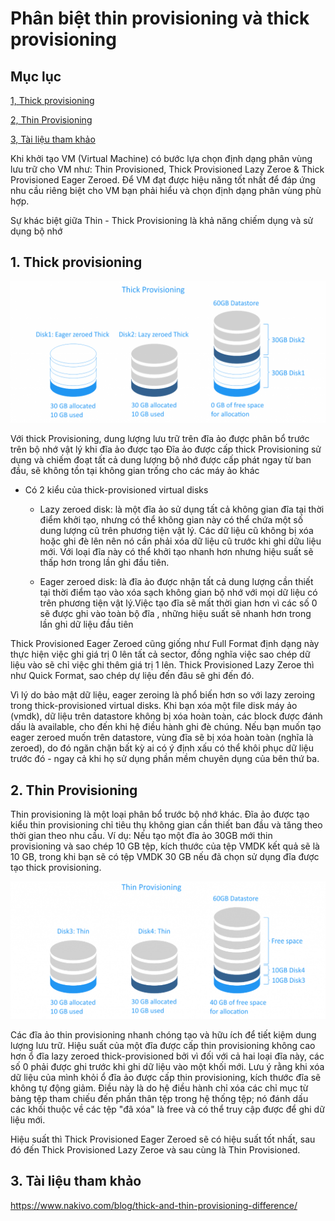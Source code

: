# Phân biệt thin provisioning và thick provisioning

## Mục lục

[1, Thick provisioning](https://github.com/thang290298/work-Document/blob/master/KVM/Dosc/thick-tin-provisioning-KVM.md#1-thick-provisioning)

[2, Thin Provisioning](https://github.com/thang290298/work-Document/blob/master/KVM/Dosc/thick-tin-provisioning-KVM.md#2-thin-provisioning)

[3, Tài liệu tham khảo](https://github.com/thang290298/work-Document/blob/master/KVM/Dosc/thick-tin-provisioning-KVM.md#3-t%C3%A0i-li%E1%BB%87u-tham-kh%E1%BA%A3o)

Khi khởi tạo VM (Virtual Machine) có bước lựa chọn định dạng phân vùng lưu trữ cho VM như: Thin Provisioned, Thick Provisioned Lazy Zeroe & Thick Provisioned Eager Zeroed. Để VM đạt được hiệu năng tốt nhất để đáp ứng nhu cầu riêng biệt cho VM bạn phải hiểu và chọn định dạng phân vùng phù hợp.

Sự khác biệt giữa Thin - Thick Provisioning là khả năng chiếm dụng và sử dụng bộ nhớ 
## 1. Thick provisioning

![](../../Images/thick-provisioning.png)

Với thick Provisioning, dung lượng lưu trữ trên đĩa ảo được phân bổ trước trên bộ nhớ vật lý khi đĩa ảo được tạo
Đĩa ảo được cấp thick Provisioning sử dụng và chiếm đoạt tất cả dung lượng bộ nhớ được cấp phát ngay từ ban đầu, sẽ không tồn tại không gian trống cho các máy ảo khác
- Có 2 kiểu của thick-provisioned virtual disks

	+ Lazy zeroed disk: là một đĩa ảo sử dụng tất cả không gian đĩa  tại thời điểm khởi tạo, nhưng có thể không gian này có thể chứa một số dung lượng cũ  trên phương tiện vật lý. Các dữ liệu cũ không bị xóa hoặc ghi đè lên nên nó cần phải xóa dữ liệu cũ trước khi ghi dữu liệu mới. Với loại đĩa này có thể khởi tạo nhanh hơn nhưng hiệu suất sẽ thấp hơn trong lần ghi đầu tiên.

	+ Eager zeroed disk: là đĩa ảo được nhận tất cả dung lượng cần thiết tại thời điểm tạo vào xóa sạch không gian bộ nhớ với mọi dữ liệu có trên phương tiện vật lý.Việc tạo đĩa sẽ mất thời gian hơn vì các số 0 sẽ được ghi vào toàn bộ đĩa , những hiệu suất sẽ nhanh hơn trong lần ghi dữ liệu đầu tiên

Thick Provisioned Eager Zeroed cũng giống như Full Format định dạng này thực hiện việc ghi giá trị 0 lên tất cả sector, đồng nghĩa việc sao chép dữ liệu vào sẽ chỉ việc ghi thêm giá trị 1 lên. 
Thick Provisioned Lazy Zeroe thì như Quick Format, sao chép dự liệu đến đâu sẽ ghi đến đó.

Vì lý do bảo mật dữ liệu, eager zeroing là phổ biến hơn so với lazy zeroing trong thick-provisioned virtual disks. Khi bạn xóa một file disk máy ảo (vmdk), dữ liệu trên datastore không bị xóa hoàn toàn, các block được đánh dấu là available, cho đến khi hệ điều hành ghi đè chúng. Nếu bạn muốn tạo eager zeroed muốn trên datastore, vùng đĩa sẽ bị xóa hoàn toàn (nghĩa là zeroed), do đó ngăn chặn bất kỳ ai có ý định xấu có thể khôi phục dữ liệu trước đó - ngay cả khi họ sử dụng phần mềm chuyên dụng của bên thứ ba.


## 2. Thin Provisioning

Thin provisioning là một loại phân bổ trước bộ nhớ khác. Đĩa ảo được tạo kiểu thin provisioning chỉ tiêu thụ không gian cần thiết ban đầu và tăng theo thời gian theo nhu cầu.
Ví dụ: Nếu tạo một đĩa ảo 30GB mới thin provisioning và sao chép 10 GB tệp, kích thước của tệp VMDK kết quả sẽ là 10 GB, trong khi bạn sẽ có tệp VMDK 30 GB nếu đã chọn sử dụng đĩa được tạo thick provisioning.

![](../../images/thin-provisioning.png)

Các đĩa ảo thin provisioning nhanh chóng tạo và hữu ích để tiết kiệm dung lượng lưu trữ. Hiệu suất của một đĩa được cấp thin provisioning không cao hơn ổ đĩa lazy zeroed thick-provisioned  bởi vì đối với cả hai loại đĩa này, các số 0 phải được ghi trước khi ghi dữ liệu vào một khối mới. Lưu ý rằng khi xóa dữ liệu của mình khỏi ổ đĩa ảo được cấp thin provisioning, kích thước đĩa sẽ không tự động giảm. Điều này là do hệ điều hành chỉ xóa các chỉ mục từ bảng tệp tham chiếu đến phần thân tệp trong hệ thống tệp; nó đánh dấu các khối thuộc về các tệp "đã xóa" là free và có thể truy cập được để ghi dữ liệu mới. 


Hiệu suất thì Thick Provisioned Eager Zeroed sẽ có hiệu suất tốt nhất, sau đó đến Thick Provisioned Lazy Zeroe và sau cùng là Thin Provisioned.

## 3. Tài liệu tham khảo

https://www.nakivo.com/blog/thick-and-thin-provisioning-difference/